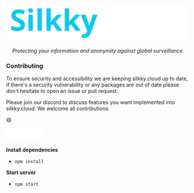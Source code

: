 <div align="center">
<a href="https://silkky.cloud/">
  <img src="public/assets/main/logo_text.svg" width="500px" alt="Silkky.Cloud" />
</a>
<p>
  <em>Protecting your information and anonymity against global surveillance.</em>
</p>
</div>

### Contributing

To ensure security and accessibility we are keeping silkky.cloud up to date, if there's a security vulnerability or any packages are out of date please don't hesitate to open an issue or pull request.

Please join our discord to discuss features you want implemented into silkky.cloud. We welcome all contributions.

:smile:

<a href="https://discord.com/invite/BvqJQ3hNrQ">
  <img src="public/assets/img/discord.svg" width="100px" alt="Join our Discord" />
</a>

**Install dependencies**

- ```npm install```

**Start server**

- ```npm start```
